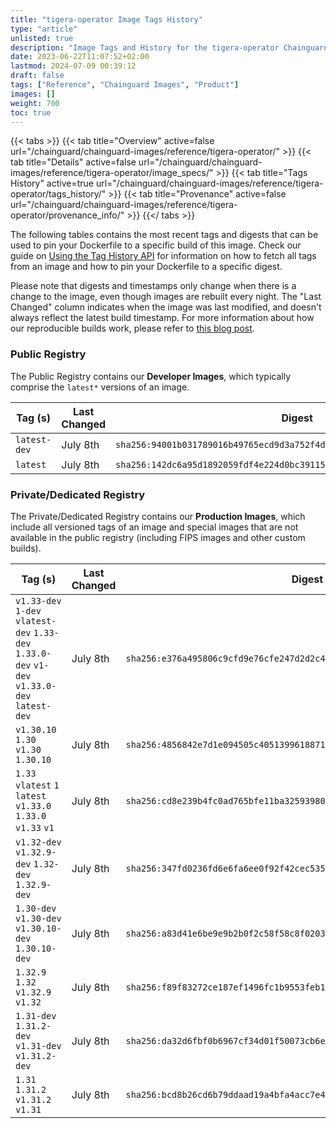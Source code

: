 ```yaml
---
title: "tigera-operator Image Tags History"
type: "article"
unlisted: true
description: "Image Tags and History for the tigera-operator Chainguard Image"
date: 2023-06-22T11:07:52+02:00
lastmod: 2024-07-09 00:39:12
draft: false
tags: ["Reference", "Chainguard Images", "Product"]
images: []
weight: 700
toc: true
---
```


{{< tabs >}}
{{< tab title="Overview" active=false url="/chainguard/chainguard-images/reference/tigera-operator/" >}}
{{< tab title="Details" active=false url="/chainguard/chainguard-images/reference/tigera-operator/image_specs/" >}}
{{< tab title="Tags History" active=true url="/chainguard/chainguard-images/reference/tigera-operator/tags_history/" >}}
{{< tab title="Provenance" active=false url="/chainguard/chainguard-images/reference/tigera-operator/provenance_info/" >}}
{{</ tabs >}}

The following tables contains the most recent tags and digests that can be used to pin your Dockerfile to a specific build of this image. Check our guide on [Using the Tag History API](/chainguard/chainguard-images/using-the-tag-history-api/) for information on how to fetch all tags from an image and how to pin your Dockerfile to a specific digest.

Please note that digests and timestamps only change when there is a change to the image, even though images are rebuilt every night. The "Last Changed" column indicates when the image was last modified, and doesn't always reflect the latest build timestamp. For more information about how our reproducible builds work, please refer to [this blog post](https://www.chainguard.dev/unchained/reproducing-chainguards-reproducible-image-builds).

### Public Registry
The Public Registry contains our **Developer Images**, which typically comprise the `latest*` versions of an image.

| Tag (s)       | Last Changed | Digest                                                                    |
|---------------|--------------|---------------------------------------------------------------------------|
|  `latest-dev` | July 8th     | `sha256:94001b031789016b49765ecd9d3a752f4df0c821df81d0140d9f672da6760092` |
|  `latest`     | July 8th     | `sha256:142dc6a95d1892059fdf4e224d0bc391150d1b1498d912d85f805dfa5e4e4601` |


### Private/Dedicated Registry
The Private/Dedicated Registry contains our **Production Images**, which include all versioned tags of an image and special images that are not available in the public registry (including FIPS images and other custom builds).

| Tag (s)                                                                                        | Last Changed | Digest                                                                    |
|------------------------------------------------------------------------------------------------|--------------|---------------------------------------------------------------------------|
|  `v1.33-dev` `1-dev` `vlatest-dev` `1.33-dev` `1.33.0-dev` `v1-dev` `v1.33.0-dev` `latest-dev` | July 8th     | `sha256:e376a495806c9cfd9e76cfe247d2d2c4313ec92d80c6c96912e7a8810e7105ef` |
|  `v1.30.10` `1.30` `v1.30` `1.30.10`                                                           | July 8th     | `sha256:4856842e7d1e094505c40513996188713a6eb92aa664c801fac99f81989ca4ee` |
|  `1.33` `vlatest` `1` `latest` `v1.33.0` `1.33.0` `v1.33` `v1`                                 | July 8th     | `sha256:cd8e239b4fc0ad765bfe11ba3259398027544265fdc3a0a828731aac23aa9e90` |
|  `v1.32-dev` `v1.32.9-dev` `1.32-dev` `1.32.9-dev`                                             | July 8th     | `sha256:347fd0236fd6e6fa6ee0f92f42cec5358c1ee5c66549190fa4713c24db428e29` |
|  `1.30-dev` `v1.30-dev` `v1.30.10-dev` `1.30.10-dev`                                           | July 8th     | `sha256:a83d41e6be9e9b2b0f2c58f58c8f0203d5e716b2a43a507d4d41fe437cbad976` |
|  `1.32.9` `1.32` `v1.32.9` `v1.32`                                                             | July 8th     | `sha256:f89f83272ce187ef1496fc1b9553feb1ce72b445d6dd6ee3e65ce2ce0c04b0eb` |
|  `1.31-dev` `1.31.2-dev` `v1.31-dev` `v1.31.2-dev`                                             | July 8th     | `sha256:da32d6fbf0b6967cf34d01f50073cb6ee0ad55b10fdf5d2fc05c8715a681dee2` |
|  `1.31` `1.31.2` `v1.31.2` `v1.31`                                                             | July 8th     | `sha256:bcd8b26cd6b79ddaad19a4bfa4acc7e4718f1251f7ea69c885c87c133599539e` |


